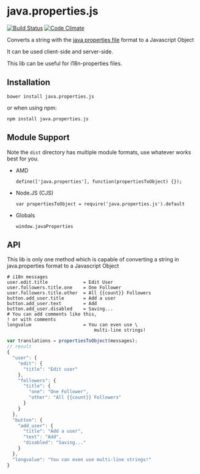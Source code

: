 java.properties.js
==================

[![Build Status](https://travis-ci.org/willemdewit/java.properties.js.svg?branch=master)](https://travis-ci.org/willemdewit/java.properties.js)
[![Code Climate](https://codeclimate.com/github/willemdewit/java.properties.js/badges/gpa.svg)](https://codeclimate.com/github/willemdewit/java.properties.js)

Converts a string with the [java properties file](https://docs.oracle.com/cd/E23095_01/Platform.93/ATGProgGuide/html/s0204propertiesfileformat01.html) format to a Javascript Object

It can be used client-side and server-side.

This lib can be useful for i18n-properties files.

Installation
------------

`bower install java.properties.js`

or when using npm:

`npm install java.properties.js`

Module Support
--------------

Note the `dist` directory has multiple module formats, use whatever
works best for you.

- AMD

  `define(['java.properties'], function(propertiesToObject) {});`

- Node.JS (CJS)

  `var propertiesToObject = require('java.properties.js').default`

- Globals

  `window.javaProperties`

API
---

This lib is only one method which is capable of converting a string in 
java.properties format to a Javascript Object

```
# i18n messages
user.edit.title             = Edit User
user.followers.title.one    = One Follower
user.followers.title.other  = All {{count}} Followers
button.add_user.title       = Add a user
button.add_user.text        = Add
button.add_user.disabled    = Saving...
# You can add comments like this,
! or with comments
longvalue                   = You can even use \
                                multi-line strings!
```

```js
var translations = propertiesToObject(messages);
// result
{
  "user": {
    "edit": {
      "title": "Edit user"
    },
    "followers": {
      "title": {
        "one": "One Follower",
        "other": "All {{count}} Followers"
      }
    }
  },
  "button": {
    "add_user": {
      "title": "Add a user",
      "text": "Add",
      "disabled": "Saving..."
    }
  },
  "longvalue": "You can even use multi-line strings!"
}
```